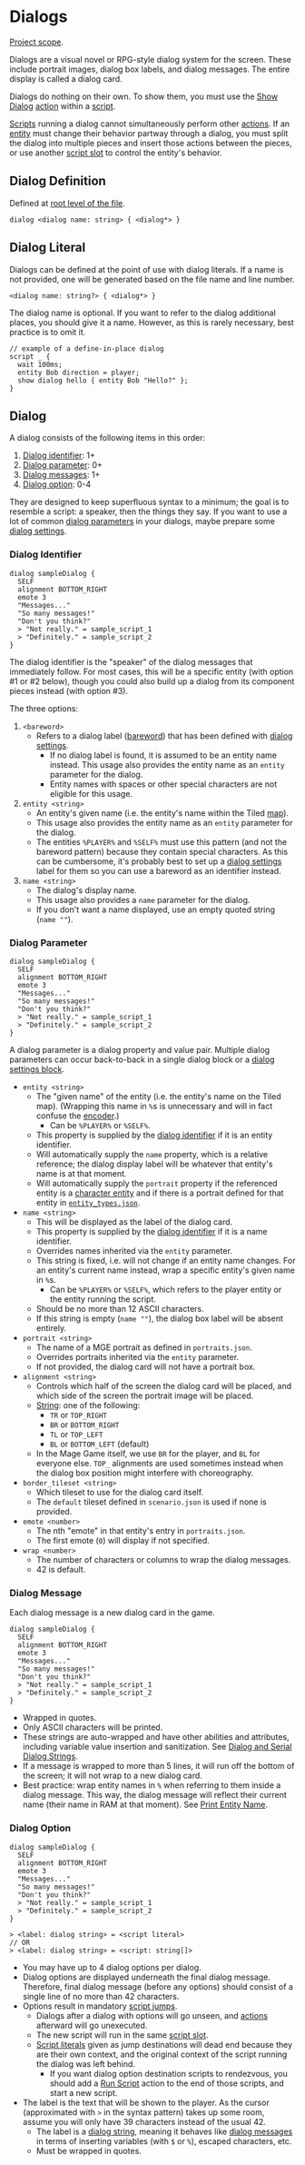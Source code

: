 # Dialogs

[Project scope](syntax_scopes#project-scope).

Dialogs are a visual novel or RPG-style dialog system for the screen. These include portrait images, dialog box labels, and dialog messages. The entire display is called a dialog card.

Dialogs do nothing on their own. To show them, you must use the [Show Dialog](actions#show-dialog) [action](actions) within a [script](scripts).

[Scripts](scripts) running a dialog cannot simultaneously perform other [actions](actions). If an [entity](entities) must change their behavior partway through a dialog, you must split the dialog into multiple pieces and insert those actions between the pieces, or use another [script slot](scripts#script-slots) to control the entity's behavior.

## Dialog Definition

Defined at [root level of the file](syntax_scopes#syntax-contexts).

```
dialog <dialog name: string> { <dialog*> }
```

## Dialog Literal

Dialogs can be defined at the point of use with dialog literals. If a name is not provided, one will be generated based on the file name and line number.

```
<dialog name: string?> { <dialog*> }
```

The dialog name is optional. If you want to refer to the dialog additional places, you should give it a name. However, as this is rarely necessary, best practice is to omit it.

```mgs
// example of a define-in-place dialog
script _ {
  wait 100ms;
  entity Bob direction = player;
  show dialog hello { entity Bob "Hello?" };
}
```

## Dialog

A dialog consists of the following items in this order:

1. [Dialog identifier](#dialog-identifier): 1+
2. [Dialog parameter](#dialog-parameter): 0+
3. [Dialog messages](#dialog-message): 1+
4. [Dialog option](#dialog-option): 0-4

They are designed to keep superfluous syntax to a minimum; the goal is to resemble a script: a speaker, then the things they say. If you want to use a lot of common [dialog parameters](#dialog-parameter) in your dialogs, maybe prepare some [dialog settings](dialog_and_serial_dialog_settings).

### Dialog Identifier

```mgs{2}
dialog sampleDialog {
  SELF
  alignment BOTTOM_RIGHT
  emote 3
  "Messages..."
  "So many messages!"
  "Don't you think?"
  > "Not really." = sample_script_1
  > "Definitely." = sample_script_2
}
```

The dialog identifier is the "speaker" of the dialog messages that immediately follow. For most cases, this will be a specific entity (with option #1 or #2 below), though you could also build up a dialog from its component pieces instead (with option #3).

The three options:

1. `<bareword>`
	- Refers to a dialog label ([bareword](primitive_types#bareword)) that has been defined with [dialog settings](dialog_and_serial_dialog_settings).
		- If no dialog label is found, it is assumed to be an entity name instead. This usage also provides the entity name as an `entity` parameter for the dialog.
		- Entity names with spaces or other special characters are not eligible for this usage.
2. `entity <string>`
	- An entity's given name (i.e. the entity's name within the Tiled [map](maps)).
	- This usage also provides the entity name as an `entity` parameter for the dialog.
	- The entities `%PLAYER%` and `%SELF%` must use this pattern (and not the bareword pattern) because they contain special characters. As this can be cumbersome, it's probably best to set up a [dialog settings](dialog_and_serial_dialog_settings) label for them so you can use a bareword as an identifier instead.
3. `name <string>`
	- The dialog's display name.
	- This usage also provides a `name` parameter for the dialog.
	- If you don't want a name displayed, use an empty quoted string (`name ""`).

### Dialog Parameter

```mgs{3-4}
dialog sampleDialog {
  SELF
  alignment BOTTOM_RIGHT
  emote 3
  "Messages..."
  "So many messages!"
  "Don't you think?"
  > "Not really." = sample_script_1
  > "Definitely." = sample_script_2
}
```

A dialog parameter is a dialog property and value pair. Multiple dialog parameters can occur back-to-back in a single dialog block or a [dialog settings block](dialog_and_serial_dialog_settings).

- `entity <string>`
	- The "given name" of the entity (i.e. the entity's name on the Tiled map). (Wrapping this name in `%`s is unnecessary and will in fact confuse the [encoder](encoder).)
		- Can be `%PLAYER%` or `%SELF%`.
	- This property is supplied by the [dialog identifier](#dialog-identifier) if it is an entity identifier.
	- Will automatically supply the `name` property, which is a relative reference; the dialog display label will be whatever that entity's name is at that moment.
	- Will automatically supply the `portrait` property if the referenced entity is a [character entity](entity_types#character-entity) and if there is a portrait defined for that entity in [`entity_types.json`](what_youll_need#entity_types.json).
- `name <string>`
	- This will be displayed as the label of the dialog card.
	- This property is supplied by the [dialog identifier](#dialog-identifier) if it is a name identifier.
	- Overrides names inherited via the `entity` parameter.
	- This string is fixed, i.e. will not change if an entity name changes. For an entity's current name instead, wrap a specific entity's given name in `%`s.
		- Can be `%PLAYER%` or `%SELF%`, which refers to the player entity or the entity running the script.
	- Should be no more than 12 ASCII characters.
	- If this string is empty (`name ""`), the dialog box label will be absent entirely.
- `portrait <string>`
	- The name of a MGE portrait as defined in `portraits.json`.
	- Overrides portraits inherited via the `entity` parameter.
	- If not provided, the dialog card will not have a portrait box.
- `alignment <string>`
	- Controls which half of the screen the dialog card will be placed, and which side of the screen the portrait image will be placed.
	- [String](primitive_types#string): one of the following:
		- `TR` or `TOP_RIGHT`
		- `BR` or `BOTTOM_RIGHT`
		- `TL` or `TOP_LEFT`
		- `BL` or `BOTTOM_LEFT` (default)
	- In the Mage Game itself, we use `BR` for the player, and `BL` for everyone else. `TOP_` alignments are used sometimes instead when the dialog box position might interfere with choreography.
- `border_tileset <string>`
	- Which tileset to use for the dialog card itself.
	- The `default` tileset defined in `scenario.json` is used if none is provided.
- `emote <number>`
	- The nth "emote" in that entity's entry in `portraits.json`.
	- The first emote (`0`) will display if not specified.
- `wrap <number>`
	- The number of characters or columns to wrap the dialog messages.
	- 42 is default.

### Dialog Message

Each dialog message is a new dialog card in the game.

```mgs{5-7}
dialog sampleDialog {
  SELF
  alignment BOTTOM_RIGHT
  emote 3
  "Messages..."
  "So many messages!"
  "Don't you think?"
  > "Not really." = sample_script_1
  > "Definitely." = sample_script_2
}
```

- Wrapped in quotes.
- Only ASCII characters will be printed.
- These strings are auto-wrapped and have other abilities and attributes, including variable value insertion and sanitization. See [Dialog and Serial Dialog Strings](dialog_and_serial_dialog_strings).
- If a message is wrapped to more than 5 lines, it will run off the bottom of the screen; it will not wrap to a new dialog card.
- Best practice: wrap entity names in `%` when referring to them inside a dialog message. This way, the dialog message will reflect their current name (their name in RAM at that moment). See [Print Entity Name](dialog_and_serial_dialog_strings#print-entity-name).

### Dialog Option

```mgs{8-9}
dialog sampleDialog {
  SELF
  alignment BOTTOM_RIGHT
  emote 3
  "Messages..."
  "So many messages!"
  "Don't you think?"
  > "Not really." = sample_script_1
  > "Definitely." = sample_script_2
}
```

```
> <label: dialog string> = <script literal>
// OR
> <label: dialog string> = <script: string[]>
```

- You may have up to 4 dialog options per dialog.
- Dialog options are displayed underneath the final dialog message. Therefore, final dialog message (before any options) should consist of a single line of no more than 42 characters.
- Options result in mandatory [script jumps](script_control_flow).
	- Dialogs after a dialog with options will go unseen, and [actions](actions) afterward will go unexecuted.
	- The new script will run in the same [script slot](scripts#script-slots).
	- [Script literals](scripts#script-literal) given as jump destinations will dead end because they are their own context, and the original context of the script running the dialog was left behind.
		- If you want dialog option destination scripts to rendezvous, you should add a [Run Script](actions#run-script) action to the end of those scripts, and start a new script.
- The label is the text that will be shown to the player. As the cursor (approximated with `>` in the syntax pattern) takes up some room, assume you will only have 39 characters instead of the usual 42.
	- The label is a [dialog string](dialog_and_serial_dialog_strings), meaning it behaves like [dialog messages](#dialog-message) in terms of inserting variables (with `$` or `%`), escaped characters, etc.
	- Must be wrapped in quotes.

